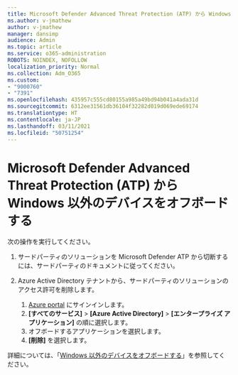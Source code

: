 ```yaml
---
title: Microsoft Defender Advanced Threat Protection (ATP) から Windows 以外のデバイスをオフボードする
ms.author: v-jmathew
author: v-jmathew
manager: dansimp
audience: Admin
ms.topic: article
ms.service: o365-administration
ROBOTS: NOINDEX, NOFOLLOW
localization_priority: Normal
ms.collection: Adm_O365
ms.custom:
- "9000760"
- "7391"
ms.openlocfilehash: 435957c555cd80155a985a49bd94b041a4ada31d
ms.sourcegitcommit: 6312ee31561db36104f32282d019d069ede69174
ms.translationtype: HT
ms.contentlocale: ja-JP
ms.lasthandoff: 03/11/2021
ms.locfileid: "50751254"
---
```

# <a name="offboard-non-windows-devices-from-microsoft-defender-advanced-threat-protection-atp"></a>Microsoft Defender Advanced Threat Protection (ATP) から Windows 以外のデバイスをオフボードする

次の操作を実行してください。

1. サードパーティのソリューションを Microsoft Defender ATP から切断するには、サードパーティのドキュメントに従ってください。
2. Azure Active Directory テナントから、サードパーティのソリューションのアクセス許可を削除します。

    1. [Azure portal](https://go.microsoft.com/fwlink/?linkid=2125612) にサインインします。
    1. **[すべてのサービス]** > **[Azure Active Directory]** > **[エンタープライズ アプリケーション]** の順に選択します。
    1. オフボードするアプリケーションを選択します。
    1. **[削除]** を選択します。

詳細については、「[Windows 以外のデバイスをオフボードする](https://go.microsoft.com/fwlink/?linkid=2143630)」を参照してください。
